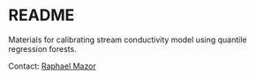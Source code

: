 # README

Materials for calibrating stream conductivity model using quantile regression forests. 

Contact: [Raphael Mazor](mailto:raphaelm@sccwrp.org)